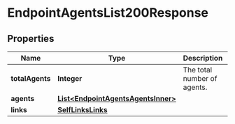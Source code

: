 

# EndpointAgentsList200Response


## Properties

| Name | Type | Description | Notes |
|------------ | ------------- | ------------- | -------------|
|**totalAgents** | **Integer** | The total number of agents. |  [optional] |
|**agents** | [**List&lt;EndpointAgentsAgentsInner&gt;**](EndpointAgentsAgentsInner.md) |  |  [optional] |
|**links** | [**SelfLinksLinks**](SelfLinksLinks.md) |  |  [optional] |



